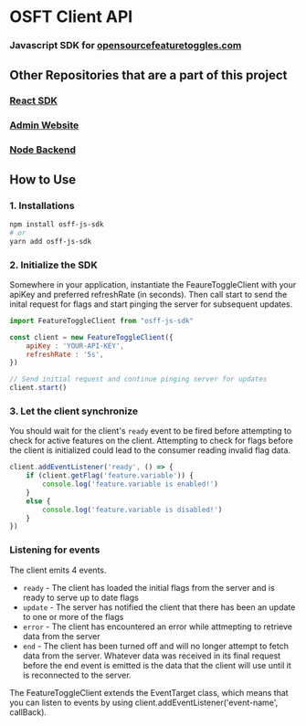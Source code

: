 # OSFT Client API
### Javascript SDK for [opensourcefeaturetoggles.com](https://opensourcefeaturetoggles.com)

## Other Repositories that are a part of this project

### [React SDK](https://github.com/DONTSTOPLOVINGMEBABY/Feature-Toggles-React-SDK)
### [Admin Website](https://github.com/DONTSTOPLOVINGMEBABY/Feature-Flagging-Admin-UI)
### [Node Backend](https://github.com/DONTSTOPLOVINGMEBABY/Feature-Flagging-Server)

## How to Use 
### 1. Installations

```bash
npm install osff-js-sdk
# or 
yarn add osff-js-sdk 
```

### 2. Initialize the SDK

Somewhere in your application, instantiate the FeaureToggleClient with your apiKey and preferred refreshRate (in seconds). Then call start to send the inital request for flags and start pinging the server for subsequent updates.

```javascript 
import FeatureToggleClient from "osff-js-sdk"

const client = new FeatureToggleClient({
    apiKey : 'YOUR-API-KEY',
    refreshRate : '5s',
})

// Send initial request and continue pinging server for updates
client.start()
```

### 3. Let the client synchronize

You should wait for the client's ```ready``` event to be fired before attempting to check for active features on the client. Attempting to check for flags before the client is initialized could lead to the consumer reading invalid flag data.

```javascript
client.addEventListener('ready', () => {
    if (client.getFlag('feature.variable')) {
        console.log('feature.variable is enabled!')
    }
    else {
        console.log('feature.variable is disabled!')
    }
})
```

### Listening for events

The client emits 4 events. 
 - ```ready```  - The client has loaded the initial flags from the server and is ready to serve up to date flags
 - ```update``` - The server has notified the client that there has been an update to one or more of the flags
 - ```error``` - The client has encountered an error while attmepting to retrieve data from the server
 - ```end``` - The client has been turned off and will no longer attempt to fetch data from the server. Whatever data was received in its final request before the end event is emitted is the data that the client will use until it is reconnected to the server. 

The FeatureToggleClient extends the EventTarget class, which means that you can listen to events by using client.addEventListener('event-name', callBack). 
